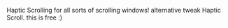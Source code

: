 Haptic Scrolling for all sorts of scrolling windows! alternative tweak Haptic Scroll. this is free :)